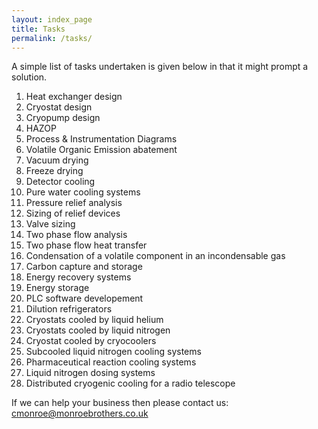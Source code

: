 ```yaml
---
layout: index_page
title: Tasks
permalink: /tasks/
---
```


A simple list of tasks undertaken is given below in that it might prompt a solution.

1.    Heat exchanger design
2.    Cryostat design
3.    Cryopump design
4.    HAZOP
5.    Process & Instrumentation Diagrams
6.    Volatile Organic Emission abatement
7.    Vacuum drying
8.    Freeze drying
9.    Detector cooling
10.   Pure water cooling systems
11.   Pressure relief analysis
12.   Sizing of relief devices
13.   Valve sizing
14.   Two phase flow analysis
15.   Two phase flow heat transfer
16.   Condensation of a volatile component in an incondensable gas
17.   Carbon capture and storage
18.   Energy recovery systems
19.   Energy storage
20.   PLC software developement
21.   Dilution refrigerators
22.   Cryostats cooled by liquid helium
23.   Cryostats cooled by liquid nitrogen
24.   Cryostat cooled by cryocoolers
25.   Subcooled liquid nitrogen cooling systems
26.   Pharmaceutical reaction cooling systems
27.   Liquid nitrogen dosing systems
28.   Distributed cryogenic cooling for a radio telescope


If we can help your business then please contact us: [cmonroe@monroebrothers.co.uk](cmonroe@monroebrothers.co.uk)

